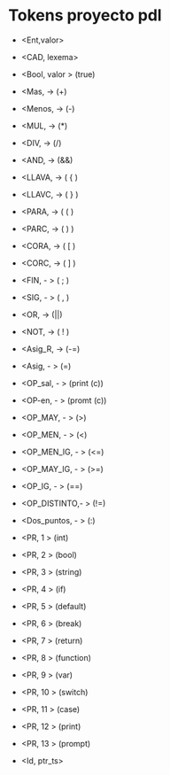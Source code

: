 # Tokens proyecto pdl
* <Ent,valor>
* <CAD, lexema>
* <Bool, valor > (true)
* <Mas, -> (+)
* <Menos, -> (-)
* <MUL, -> (*)
* <DIV, -> (/)
* <AND, -> (&&)
* <LLAVA, -> ( { )
* <LLAVC, -> ( } )
* <PARA, -> ( ( )
* <PARC, -> ( ) )
* <CORA, -> ( [ )
* <CORC, -> ( ] )
* <FIN, - > ( ; )
* <SIG, - > ( , )
* <OR, -> (||)
* <NOT, -> ( ! ) 
* <Asig_R, -> (-=)
* <Asig, - > (=)
* <OP_sal, - > (print (c))
* <OP-en, - > (promt (c))
* <OP_MAY, - > (>)
* <OP_MEN, - > (<) 
* <OP_MEN_IG, - > (<=)
* <OP_MAY_IG, - > (>=)
* <OP_IG, - > (==)
* <OP_DISTINTO,- > (!=)
* <Dos_puntos, - > (:)
* <PR, 1 > (int)
* <PR, 2 > (bool)
* <PR, 3 > (string)
* <PR, 4 > (if)
* <PR, 5 > (default)
* <PR, 6 > (break)
* <PR, 7 > (return)
* <PR, 8 > (function)
* <PR, 9 > (var)
* <PR, 10 > (switch)
* <PR, 11 > (case)
* <PR, 12 > (print)
* <PR, 13 > (prompt)

* <Id, ptr_ts>